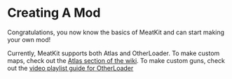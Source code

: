 # Creating A Mod
Congratulations, you now know the basics of MeatKit and can start making your own mod!

Currently, MeatKit supports both Atlas and OtherLoader.
To make custom maps, check out the [Atlas section of the wiki](../../mapping/atlas/intro.md).
To make custom guns, check out the [video playlist guide for OtherLoader](https://www.youtube.com/watch?v=BScDQiGCRAM&list=PL4xZPb3t-cEFkCxo648hdTulxKYy08thY)
